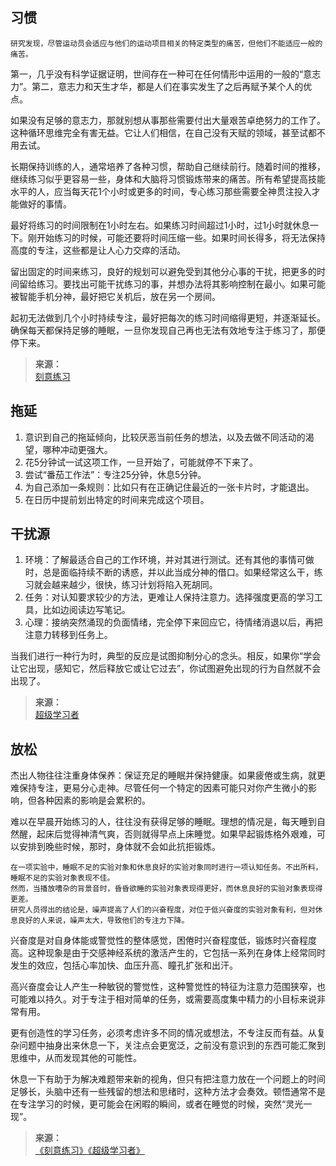 ## 习惯

```
研究发现，尽管运动员会适应与他们的运动项目相关的特定类型的痛苦，但他们不能适应一般的痛苦。
```

第一，几乎没有科学证据证明，世间存在一种可在任何情形中运用的一般的“意志力”。第二，意志力和天生才华，都是人们在事实发生了之后再赋予某个人的优点。

如果没有足够的意志力，那就别想从事那些需要付出大量艰苦卓绝努力的工作了。这种循环思维完全有害无益。它让人们相信，在自己没有天赋的领域，甚至试都不用去试。

长期保持训练的人，通常培养了各种习惯，帮助自己继续前行。随着时间的推移，继续练习似乎更容易一些，身体和大脑将习惯锻炼带来的痛苦。所有希望提高技能水平的人，应当每天花1个小时或更多的时间，专心练习那些需要全神贯注投入才能做好的事情。

最好将练习的时间限制在1小时左右。如果练习时间超过1小时，过1小时就休息一下。刚开始练习的时候，可能还要将时间压缩一些。如果时间长得多，将无法保持高度的专注，这些都是让人心力交瘁的活动。

留出固定的时间来练习，良好的规划可以避免受到其他分心事的干扰，把更多的时间留给练习。要找出可能干扰练习的事，并想办法将其影响控制在最小。如果可能被智能手机分神，最好把它关机后，放在另一个房间。

起初无法做到几个小时持续专注，最好把每次的练习时间缩得更短，并逐渐延长。确保每天都保持足够的睡眠，一旦你发现自己再也无法有效地专注于练习了，那便停下来。

>**来源：**  
>[刻意练习](读书/学习/刻意练习.md)

## 拖延

1. 意识到自己的拖延倾向，比较厌恶当前任务的想法，以及去做不同活动的渴望，哪种冲动更强大。
2. 花5分钟试一试这项工作，一旦开始了，可能就停不下来了。
3. 尝试“番茄工作法”：专注25分钟，休息5分钟。
4. 为自己添加一条规则：比如只有在正确记住最近的一张卡片时，才能退出。
5. 在日历中提前划出特定的时间来完成这个项目。

## 干扰源

1. 环境：了解最适合自己的工作环境，并对其进行测试。还有其他的事情可做时，总是面临持续不断的诱惑，并以此当成分神的借口。如果经常这么干，练习就会越来越少，很快，练习计划将陷入死胡同。
2. 任务：对认知要求较少的方法，更难让人保持注意力。选择强度更高的学习工具，比如边阅读边写笔记。
3. 心理：接纳突然涌现的负面情绪，完全停下来回应它，待情绪消退以后，再把注意力转移到任务上。

当我们进行一种行为时，典型的反应是试图抑制分心的念头。相反，如果你“学会让它出现，感知它，然后释放它或让它过去”，你试图避免出现的行为自然就不会出现了。

>**来源：**  
>[超级学习者](/读书/学习/超级学习者.md)

## 放松

杰出人物往往注重身体保养：保证充足的睡眠并保持健康。如果疲倦或生病，就更难保持专注，更易分心走神。尽管任何一个特定的因素可能只对你产生微小的影响，但各种因素的影响是会累积的。

难以在早晨开始练习的人，往往没有获得足够的睡眠。理想的情况是，每天睡到自然醒，起床后觉得神清气爽，否则就得早点上床睡觉。如果早起锻炼格外艰难，可以安排到晚些时候，那时，身体就不会如此抗拒锻炼。

```
在一项实验中，睡眠不足的实验对象和休息良好的实验对象同时进行一项认知任务。不出所料，睡眠不足的实验对象表现不佳。
然而，当播放嘈杂的背景音时，昏昏欲睡的实验对象表现得更好，而休息良好的实验对象表现得更差。
研究人员得出的结论是，噪声提高了人们的兴奋程度，对位于低兴奋度的实验对象有利，但对休息良好的人来说，噪声太大，导致他们的专注力下降。
```

兴奋度是对自身体能或警觉性的整体感觉，困倦时兴奋程度低，锻炼时兴奋程度高。这种现象是由于交感神经系统的激活产生的，它包括一系列在身体上经常同时发生的效应，包括心率加快、血压升高、瞳孔扩张和出汗。

高兴奋度会让人产生一种敏锐的警觉性，这种警觉性的特征为注意力范围狭窄，也可能难以持久。对于专注于相对简单的任务，或需要高度集中精力的小目标来说非常有用。

更有创造性的学习任务，必须考虑许多不同的情况或想法，不专注反而有益。从复杂问题中抽身出来休息一下，关注点会更宽泛，之前没有意识到的东西可能汇聚到思维中，从而发现其他的可能性。

休息一下有助于为解决难题带来新的视角，但只有把注意力放在一个问题上的时间足够长，头脑中还有一些残留的想法和思绪时，这种方法才会奏效。顿悟通常不是在专注学习的时候，更可能会在闲暇的瞬间，或者在睡觉的时候，突然“灵光一现”。

>**来源：**  
>[《刻意练习》](读书/学习/刻意练习.md)[《超级学习者》](/读书/学习/超级学习者.md)

